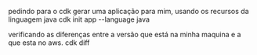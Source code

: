 pedindo para o cdk gerar uma aplicação para mim, usando os recursos da linguagem java 
    cdk init app --language java

verificando as diferenças entre a versão que está na minha maquina e a que esta no aws.
    cdk diff